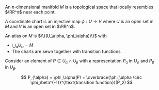 An $n$-dimensional manifold $M$ is a topological space that locally resembles $\RR^n$ near each point.

A coordinate chart is an injective map $\phi: U \to V$ where $U$ is an open set in $M$ and $V$ is an open set in $\RR^n$.

An atlas on $M$ is $\\{(U_\alpha, \phi_\alpha)\\}$ with

* $\bigcup_{\alpha} U_\alpha = M$
* The charts are sewn together with transition functions

Consider an element of $P \in U_\alpha \cap U_\beta$ with a representation $P_\alpha$ in $U_\alpha$ and $P_\beta$ in $U_\beta$.

$$
P_{\alpha} = \phi_\alpha(P) = \overbrace{\phi_\alpha \circ \phi_\beta^{-1}}^{\text{transition function}}(P_2)
$$